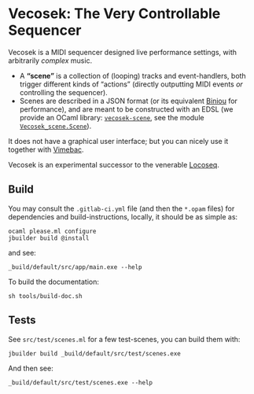 Vecosek: The Very Controllable Sequencer
========================================

Vecosek is a MIDI sequencer designed live performance settings, with arbitrarily
*complex* music.

- A **“scene”** is a collection of (looping) tracks and event-handlers, both
  trigger different kinds of “actions” (directly outputting MIDI events *or*
  controlling the sequencer).
- Scenes are described in a JSON format (or its equivalent
  [Biniou](https://github.com/mjambon/biniou) for performance), and are meant to
  be constructed with an EDSL (we provide an OCaml library:
  [`vecosek-scene`](https://smondet.gitlab.io/vecosek/master/vecosek-scene/index.html),
  see the module
  [`Vecosek_scene.Scene`](https://smondet.gitlab.io/vecosek/master/vecosek-scene/Vecosek_scene/Scene/index.html)).

It does not have a graphical user interface; but you can nicely use it together
with [Vimebac](https://gitlab.com/smondet/vimebac).

Vecosek is an experimental successor to the venerable
[Locoseq](https://github.com/smondet/locoseq).


Build
-----

You may consult the `.gitlab-ci.yml` file (and then the `*.opam` files) for
dependencies and build-instructions, locally, it should be as simple as:

    ocaml please.ml configure
    jbuilder build @install

and see:

    _build/default/src/app/main.exe --help

To build the documentation:

    sh tools/build-doc.sh


Tests
-----

See `src/test/scenes.ml` for a few test-scenes, you can build them with:

    jbuilder build _build/default/src/test/scenes.exe

And then see:

    _build/default/src/test/scenes.exe --help
